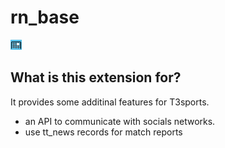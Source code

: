 rn_base
=======

[![rn_base](ext_icon.gif)](https://github.com/digedag/rn_base)

What is this extension for?
---------------------------
It provides some additinal features for T3sports.
- an API to communicate with socials networks.
- use tt_news records for match reports
